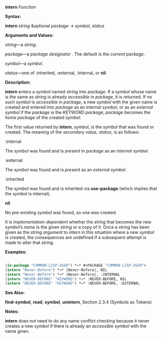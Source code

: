 **intern** *Function* 



**Syntax:** 



**intern** *string* &amp;optional *package → symbol, status* 



**Arguments and Values:** 



*string*—a *string*. 



*package*—a *package designator* . The default is the *current package*. 



*symbol*—a *symbol*. 



*status*—one of :inherited, :external, :internal, or **nil**. 



**Description:** 



**intern** enters a *symbol* named *string* into *package*. If a *symbol* whose name is the same as *string* is already *accessible* in *package*, it is returned. If no such *symbol* is *accessible* in *package*, a new *symbol* with the given name is created and entered into *package* as an *internal symbol*, or as an *external symbol* if the *package* is the KEYWORD *package*; *package* becomes the *home package* of the created *symbol*. 



The first value returned by **intern**, *symbol*, is the *symbol* that was found or created. The meaning of the *secondary value*, *status*, is as follows: 



:internal 



The *symbol* was found and is *present* in *package* as an *internal symbol*. 



:external 



The *symbol* was found and is *present* as an *external symbol*. 



:inherited 



The *symbol* was found and is inherited via **use-package** (which implies that the *symbol* is internal). 



**nil** 



No pre-existing *symbol* was found, so one was created. 







 



 



It is *implementation-dependent* whether the *string* that becomes the new *symbol*’s *name* is the given *string* or a copy of it. Once a *string* has been given as the *string argument* to *intern* in this situation where a new *symbol* is created, the consequences are undefined if a subsequent attempt is made to alter that *string*. 



**Examples:**
```lisp
 
(in-package "COMMON-LISP-USER") *→* #<PACKAGE "COMMON-LISP-USER"> 
(intern "Never-Before") *→* |Never-Before|, NIL 
(intern "Never-Before") *→* |Never-Before|, :INTERNAL 
(intern "NEVER-BEFORE" "KEYWORD") *→* :NEVER-BEFORE, NIL 
(intern "NEVER-BEFORE" "KEYWORD") *→* :NEVER-BEFORE, :EXTERNAL 

```
**See Also:** 



**find-symbol**, **read**, **symbol**, **unintern**, Section 2.3.4 (Symbols as Tokens) 



**Notes:** 



**intern** does not need to do any name conflict checking because it never creates a new *symbol* if there is already an *accessible symbol* with the name given. 



